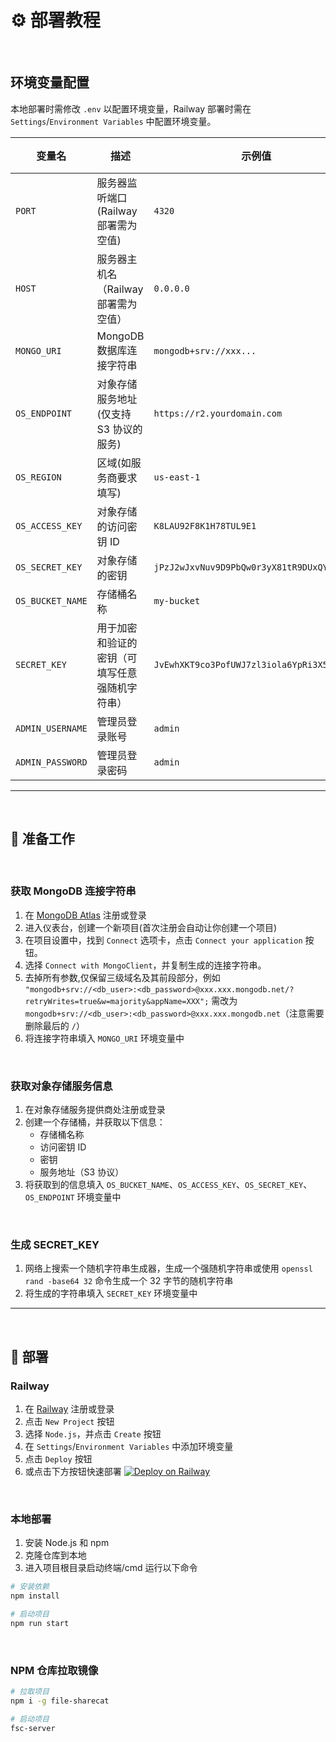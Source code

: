 # ⚙️ 部署教程

<br>

## 环境变量配置

本地部署时需修改 `.env` 以配置环境变量，Railway 部署时需在 `Settings`/`Environment Variables` 中配置环境变量。

| 变量名             | 描述                                                                 | 示例值                                                         | 必填 |
|--------------------|----------------------------------------------------------------------|-----------------------------------------------------------------|------|
| `PORT`             | 服务器监听端口(Railway 部署需为空值)                                                       | `4320`                                                          | ⬜️   |
| `HOST`             | 服务器主机名（Railway 部署需为空值）                      | `0.0.0.0`                                                       | ⬜️   |
| `MONGO_URI`        | MongoDB 数据库连接字符串                                             | `mongodb+srv://xxx...`               | ✅   |
| `OS_ENDPOINT`      | 对象存储服务地址(仅支持 S3 协议的服务)           | `https://r2.yourdomain.com`                                     | ✅   |
| `OS_REGION`        | 区域(如服务商要求填写)                                             | `us-east-1`                                           | ⬜️   |
| `OS_ACCESS_KEY`    | 对象存储的访问密钥 ID                                                | `K8LAU92F8K1H78TUL9E1`                                           | ✅   |
| `OS_SECRET_KEY`    | 对象存储的密钥                                                      | `jPzJ2wJxvNuv9D9PbQw0r3yX81tR9DUxQYZ1T6mW`                     | ✅   |
| `OS_BUCKET_NAME`   | 存储桶名称                                                           | `my-bucket`                                                     | ✅   |
| `SECRET_KEY`       | 用于加密和验证的密钥（可填写任意强随机字符串）                      | `JvEwhXKT9co3PofUWJ7zl3iola6YpRi3X5Y` | ✅   |
| `ADMIN_USERNAME`   | 管理员登录账号                                                       | `admin`                                                         | ✅   |
| `ADMIN_PASSWORD`   | 管理员登录密码                                                       | `admin`                                                         | ✅   |
---

<br>

## 🔧 准备工作

<br>

### 获取 MongoDB 连接字符串

1. 在 [MongoDB Atlas](https://www.mongodb.com/cloud/atlas) 注册或登录
3. 进入仪表台，创建一个新项目(首次注册会自动让你创建一个项目)
2. 在项目设置中，找到 `Connect` 选项卡，点击 `Connect your application` 按钮。
3. 选择 `Connect with MongoClient`，并复制生成的连接字符串。
4. 去掉所有参数,仅保留三级域名及其前段部分，例如 `"mongodb+srv://<db_user>:<db_password>@xxx.xxx.mongodb.net/?retryWrites=true&w=majority&appName=XXX";` 需改为 `mongodb+srv://<db_user>:<db_password>@xxx.xxx.mongodb.net`（注意需要删除最后的 `/`）
5. 将连接字符串填入 `MONGO_URI` 环境变量中

<br>

### 获取对象存储服务信息

1. 在对象存储服务提供商处注册或登录
2. 创建一个存储桶，并获取以下信息：
    - 存储桶名称
    - 访问密钥 ID
    - 密钥
    - 服务地址（S3 协议）
3. 将获取到的信息填入 `OS_BUCKET_NAME`、`OS_ACCESS_KEY`、`OS_SECRET_KEY`、`OS_ENDPOINT` 环境变量中

<br>

### 生成 SECRET_KEY

1. 网络上搜索一个随机字符串生成器，生成一个强随机字符串或使用 `openssl rand -base64 32` 命令生成一个 32 字节的随机字符串
2. 将生成的字符串填入 `SECRET_KEY` 环境变量中

---

<br>

## 🚀 部署

### Railway

1. 在 [Railway](https://railway.app/) 注册或登录
2. 点击 `New Project` 按钮
3. 选择 `Node.js`，并点击 `Create` 按钮
4. 在 `Settings`/`Environment Variables` 中添加环境变量
5. 点击 `Deploy` 按钮
6. 或点击下方按钮快速部署
[![Deploy on Railway](https://railway.com/button.svg)](https://railway.com/deploy/HQIhln?referralCode=YFC8-i)

<br>

### 本地部署

1. 安装 Node.js 和 npm
2. 克隆仓库到本地
3. 进入项目根目录启动终端/cmd 运行以下命令
```bash
# 安装依赖
npm install

# 启动项目
npm run start
```

<br>

### NPM 仓库拉取镜像

```bash
# 拉取项目
npm i -g file-sharecat

# 启动项目
fsc-server
```

<br>



